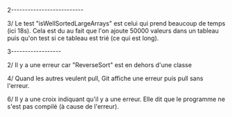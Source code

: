 2-------------------------- 

3/ Le test "isWellSortedLargeArrays" est celui qui prend beaucoup de temps (ici 18s). Cela est du au fait que l'on ajoute 50000 valeurs dans un tableau puis qu'on test si ce tableau est trié (ce qui est long).

3------------------

2/ Il y a une erreur car "ReverseSort" est en dehors d'une classe

4/ Quand les autres veulent pull, Git affiche une erreur puis pull sans l'erreur.

6/ Il y a une croix indiquant qu'il y a une erreur. Elle dit que le programme ne s'est pas compilé (à cause de l'erreur).